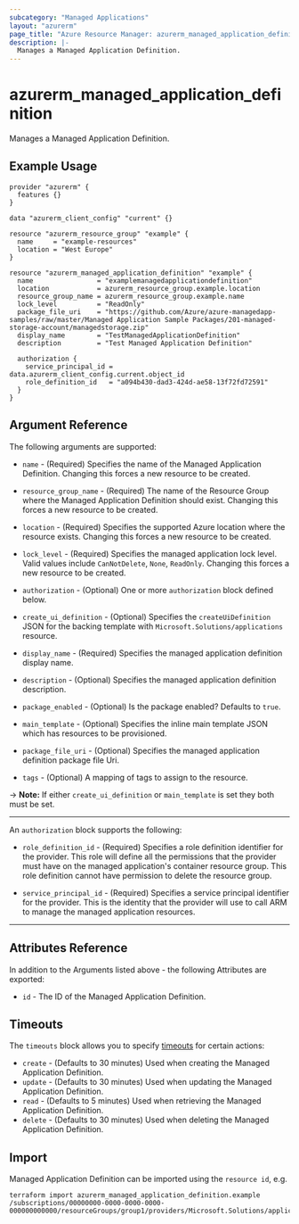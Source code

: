 ```yaml
---
subcategory: "Managed Applications"
layout: "azurerm"
page_title: "Azure Resource Manager: azurerm_managed_application_definition"
description: |-
  Manages a Managed Application Definition.
---
```


# azurerm_managed_application_definition

Manages a Managed Application Definition.

## Example Usage

```hcl
provider "azurerm" {
  features {}
}

data "azurerm_client_config" "current" {}

resource "azurerm_resource_group" "example" {
  name     = "example-resources"
  location = "West Europe"
}

resource "azurerm_managed_application_definition" "example" {
  name                = "examplemanagedapplicationdefinition"
  location            = azurerm_resource_group.example.location
  resource_group_name = azurerm_resource_group.example.name
  lock_level          = "ReadOnly"
  package_file_uri    = "https://github.com/Azure/azure-managedapp-samples/raw/master/Managed Application Sample Packages/201-managed-storage-account/managedstorage.zip"
  display_name        = "TestManagedApplicationDefinition"
  description         = "Test Managed Application Definition"

  authorization {
    service_principal_id = data.azurerm_client_config.current.object_id
    role_definition_id   = "a094b430-dad3-424d-ae58-13f72fd72591"
  }
}
```

## Argument Reference

The following arguments are supported:

* `name` - (Required) Specifies the name of the Managed Application Definition. Changing this forces a new resource to be created.

* `resource_group_name` - (Required) The name of the Resource Group where the Managed Application Definition should exist. Changing this forces a new resource to be created.

* `location` - (Required) Specifies the supported Azure location where the resource exists. Changing this forces a new resource to be created.

* `lock_level` - (Required) Specifies the managed application lock level. Valid values include `CanNotDelete`, `None`, `ReadOnly`. Changing this forces a new resource to be created.

* `authorization` - (Optional) One or more `authorization` block defined below.

* `create_ui_definition` - (Optional) Specifies the `createUiDefinition` JSON for the backing template with `Microsoft.Solutions/applications` resource.

* `display_name` - (Required) Specifies the managed application definition display name.

* `description` - (Optional) Specifies the managed application definition description.

* `package_enabled` - (Optional) Is the package enabled? Defaults to `true`.

* `main_template` - (Optional) Specifies the inline main template JSON which has resources to be provisioned.

* `package_file_uri` - (Optional) Specifies the managed application definition package file Uri.

* `tags` - (Optional) A mapping of tags to assign to the resource.

-> **Note:** If either `create_ui_definition` or `main_template` is set they both must be set.

---

An `authorization` block supports the following:

* `role_definition_id` - (Required) Specifies a role definition identifier for the provider. This role will define all the permissions that the provider must have on the managed application's container resource group. This role definition cannot have permission to delete the resource group.

* `service_principal_id` - (Required) Specifies a service principal identifier for the provider. This is the identity that the provider will use to call ARM to manage the managed application resources.

---

## Attributes Reference

In addition to the Arguments listed above - the following Attributes are exported:

* `id` - The ID of the Managed Application Definition.

## Timeouts

The `timeouts` block allows you to specify [timeouts](https://www.terraform.io/language/resources/syntax#operation-timeouts) for certain actions:

* `create` - (Defaults to 30 minutes) Used when creating the Managed Application Definition.
* `update` - (Defaults to 30 minutes) Used when updating the Managed Application Definition.
* `read` - (Defaults to 5 minutes) Used when retrieving the Managed Application Definition.
* `delete` - (Defaults to 30 minutes) Used when deleting the Managed Application Definition.

## Import

Managed Application Definition can be imported using the `resource id`, e.g.

```shell
terraform import azurerm_managed_application_definition.example /subscriptions/00000000-0000-0000-0000-000000000000/resourceGroups/group1/providers/Microsoft.Solutions/applicationDefinitions/appDefinition1
```
